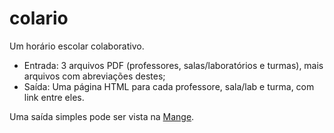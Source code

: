 # colario

Um horário escolar colaborativo.
* Entrada: 3 arquivos PDF (professores, salas/laboratórios e turmas), mais arquivos com abreviações destes;
* Saída: Uma página HTML para cada professore, sala/lab e turma, com link entre eles.

Uma saída simples pode ser vista na [Mange](https://mange.ifrn.edu.br/horario/par).
